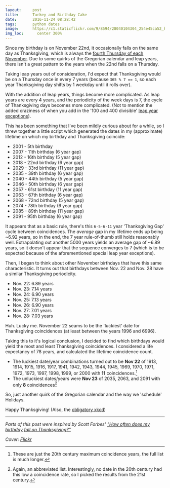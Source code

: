 ```yaml
---
layout:     post
title:      Turkey and Birthday Cake
date:       2016-11-24 08:28:42
tags:       python dates
image:      https://c1.staticflickr.com/9/8594/28040104304_254e45ca52_k.jpg
img_loc:	  center 300%
---
```


Since my birthday is on November 22nd, it occasionally falls on the same day as Thanksgiving, which is always the [fourth Thursday of each November](https://en.wikipedia.org/wiki/Thanksgiving_(United_States)). Due to some quirks of the Gregorian calendar and leap years, there isn't a great pattern to the years when the 22nd falls on a Thursday.<!--break-->

Taking leap years out of consideration, I'd expect that Thanksgiving would be on a Thursday once in every 7 years (because `365 % 7 == 1`, so each year Thanksgiving day shifts by 1 weekday until it rolls over).

With the addition of leap years, things become more complicated. As leap years are every 4 years, and the periodicity of the week days is 7, the cycle of Thanksgiving days becomes more complicated. (Not to mention the added craziness of when you add in the '100 and 400 divisible' [leap year exceptions](https://en.wikipedia.org/wiki/Leap_year#Algorithm)).

This has been something that I've been mildly curious about for a while, so I threw together a little script which generated the dates in my (approximate) lifetime on which my birthday and Thanksgiving coincide:

* 2001 - 5th birthday
* 2007 - 11th birthday (6 year gap)
* 2012 - 16th birthday (5 year gap)
* 2018 - 22nd birthday (6 year gap)
* 2029 - 33rd birthday (11 year gap)
* 2035 - 39th birthday (6 year gap)
* 2040 - 44th birthday (5 year gap)
* 2046 - 50th birthday (6 year gap)
* 2057 - 61st birthday (11 year gap)
* 2063 - 67th birthday (6 year gap)
* 2068 - 72nd birthday (5 year gap)
* 2074 - 78th birthday (6 year gap)
* 2085 - 89th birthday (11 year gap)
* 2091 - 95th birthday (6 year gap)

It appears that as a basic rule, there's this `6-5-6-11` year 'Thanksgiving Gap' cycle between coincidences. The *average* gap in my lifetime ends up being ~6.92 years, so in the end, the 7 year rule-of-thumb still holds reasonably well. Extrapolating out another 5000 years yields an average gap of ~6.89 years, so it doesn't appear that the sequence converges to 7 (which is to be expected because of the aforementioned special leap year exceptions).

Then, I began to think about other November birthdays that have this same characteristic. It turns out that birthdays between Nov. 22 and Nov. 28 have a similar Thanksgiving periodicity.

* Nov. 22: 6.89 years
* Nov. 23: 7.14 years
* Nov. 24: 6.90 years
* Nov. 25: 7.13 years
* Nov. 26: 6.90 years
* Nov. 27: 7.01 years
* Nov. 28: 7.03 years

Huh. Lucky me. November 22 seams to be the 'luckiest' date for Thanksgiving coincidences (at least between the years 1996 and 6996).

Taking this to it's logical conclusion, I decided to find which birthdays would yield the most and least Thanksgiving coincidences. I considered a life expectancy of 78 years, and calculated the lifetime coincidence count. 

* The luckiest date/year combinations turned out to be **Nov 22** of 1913, 1914, 1915, 1916, 1917, 1941, 1942, 1943, 1944, 1945, 1969, 1970, 1971, 1972, 1973, 1997, 1998, 1999, or 2000 with **11** coincidences.[^1]
* The unluckiest dates/years were **Nov 23** of 2035, 2063, and 2091 with only **8** coincidences[^2]

[^1]: These are just the 20th century maximum coincidence years, the full list is much longer.

[^2]: Again, an abbreviated list. Interestingly, no date in the 20th century had this low a coincidence rate, so I picked the results from the 21st century.

So, just another quirk of the Gregorian calendar and the way we 'schedule' Holidays.

Happy Thanksgiving! (Also, the [obligatory xkcd](https://www.xkcd.com/1514/))

---

*Parts of this post were inspired by Scott Forbes' ["How often does my birthday fall on Thanksgiving?"](http://scottforbes.net/2010/07/07/how-often-does-my-birthday-fall-on-thanksgiving/)*

*Cover: [Flickr](https://www.flickr.com/photos/30748035@N08/28040104304/in/pool-publicdomain/)*